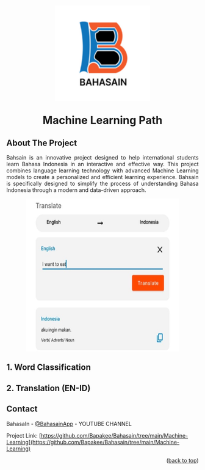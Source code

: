 <h1 align="center">
  <img align="center" src="images\logoBahasain.png"  width="250" height="250"></img>
<br><br>
Machine Learning Path
</h1>

<!-- ABOUT THE PROJECT -->
## About The Project
<p align="justify">
Bahsain is an innovative project designed to help international students learn Bahasa Indonesia in an interactive and effective way. This project combines language learning technology with advanced Machine Learning models to create a personalized and efficient learning experience. Bahsain is specifically designed to simplify the process of understanding Bahasa Indonesia through a modern and data-driven approach.
</p>

<div align="center">
  <img align="center" src="images\feature.png"  width="400" height="400"></img>
</div>

## 1. Word Classification

## 2. Translation (EN-ID)

<!-- CONTACT -->
## Contact

BahasaIn - [@BahasainApp](https://youtube.com/@bahasainapp?si=oIAY0DYt4onk3ETp) - YOUTUBE CHANNEL

Project Link: [https://github.com/Bapakee/Bahasain/tree/main/Machine-Learning](https://github.com/Bapakee/Bahasain/tree/main/Machine-Learning)

<p align="right">(<a href="#readme-top">back to top</a>)</p>
